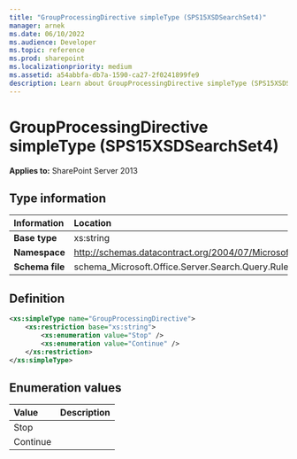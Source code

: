 ```yaml
---
title: "GroupProcessingDirective simpleType (SPS15XSDSearchSet4)"
manager: arnek
ms.date: 06/10/2022
ms.audience: Developer
ms.topic: reference
ms.prod: sharepoint
ms.localizationpriority: medium
ms.assetid: a54abbfa-db7a-1590-ca27-2f0241899fe9
description: Learn about GroupProcessingDirective simpleType (SPS15XSDSearchSet4).
---
```


# GroupProcessingDirective simpleType (SPS15XSDSearchSet4)

 
  
 **Applies to:** SharePoint Server 2013
  
## Type information

|Information|Location|
|:-----|:-----|
|**Base type** <br/> |xs:string  <br/> |
|**Namespace** <br/> |http://schemas.datacontract.org/2004/07/Microsoft.Office.Server.Search.Query.Rules  <br/> |
|**Schema file** <br/> |schema_Microsoft.Office.Server.Search.Query.Rules.xsd  <br/> |
   
## Definition

```XML
<xs:simpleType name="GroupProcessingDirective">
    <xs:restriction base="xs:string">
        <xs:enumeration value="Stop" />
        <xs:enumeration value="Continue" />
    </xs:restriction>
</xs:simpleType>

```

## Enumeration values

|**Value**|**Description**|
|:-----|:-----|
|Stop  <br/> ||
|Continue  <br/> ||
   


